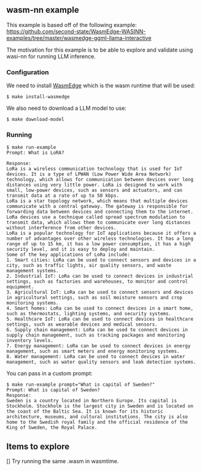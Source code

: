 ## wasm-nn example
This example is based off of the following example:
https://github.com/second-state/WasmEdge-WASINN-examples/tree/master/wasmedge-ggml-llama-interactive

The motivation for this example is to be able to explore and validate using
wasi-nn for running LLM inference.

### Configuration
We need to install [WasmEdge](https://wasmedge.org/) which is the wasm runtime
that will be used:
```console
$ make install-wasmedge
```
We also need to download a LLM model to use:
```
$ make download-model
```

### Running
```console
$ make run-example
Prompt: What is LoRA?

Response:
LoRa is a wireless communication technology that is used for IoT devices. It is a type of LPWAN (Low Power Wide Area Network) technology, which allows for communication between devices over long distances using very little power. LoRa is designed to work with small, low-power devices, such as sensors and actuators, and can transmit data at a rate of up to 50 kbps.
LoRa is a star topology network, which means that multiple devices communicate with a central gateway. The gateway is responsible for forwarding data between devices and connecting them to the internet. LoRa devices use a technique called spread spectrum modulation to transmit data, which allows them to communicate over long distances without interference from other devices.
LoRa is a popular technology for IoT applications because it offers a number of advantages over other wireless technologies. It has a long range of up to 15 km, it has a low power consumption, it has a high security level, and it is easy to deploy and maintain.
Some of the key applications of LoRa include:
1. Smart cities: LoRa can be used to connect sensors and devices in a city, such as traffic lights, air quality sensors, and waste management systems.
2. Industrial IoT: LoRa can be used to connect devices in industrial settings, such as factories and warehouses, to monitor and control equipment.
3. Agricultural IoT: LoRa can be used to connect sensors and devices in agricultural settings, such as soil moisture sensors and crop monitoring systems.
4. Smart homes: LoRa can be used to connect devices in a smart home, such as thermostats, lighting systems, and security systems.
5. Healthcare IoT: LoRa can be used to connect devices in healthcare settings, such as wearable devices and medical sensors.
6. Supply chain management: LoRa can be used to connect devices in supply chain management, such as tracking packages and monitoring inventory levels.
7. Energy management: LoRa can be used to connect devices in energy management, such as smart meters and energy monitoring systems.
8. Water management: LoRa can be used to connect devices in water management, such as water quality sensors and leak detection systems.
```
You can pass in a custom prompt:
```console
$ make run-example prompt="What is capital of Sweden?"
Prompt: What is capital of Sweden?
Response:
Sweden is a country located in Northern Europe. Its capital is Stockholm. Stockholm is the largest city in Sweden and is located on the coast of the Baltic Sea. It is known for its historic architecture, museums, and cultural institutions. The city is also home to the Swedish royal family and the official residence of the King of Sweden, the Royal Palace.
```

## Items to explore
[] Try running the same .wasm in wasmtime.
